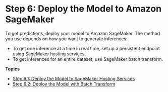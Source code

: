 # Step 6: Deploy the Model to Amazon SageMaker<a name="ex1-model-deployment"></a>

To get predictions, deploy your model to Amazon SageMaker\. The method you use depends on how you want to generate inferences:
+ To get one inference at a time in real time, set up a persistent endpoint using SageMaker hosting services\.
+ To get inferences for an entire dataset, use SageMaker batch transform\.

**Topics**
+ [Step 6\.1: Deploy the Model to SageMaker Hosting Services](ex1-deploy-model.md)
+ [Step 6\.2: Deploy the Model with Batch Transform](ex1-batch-transform.md)